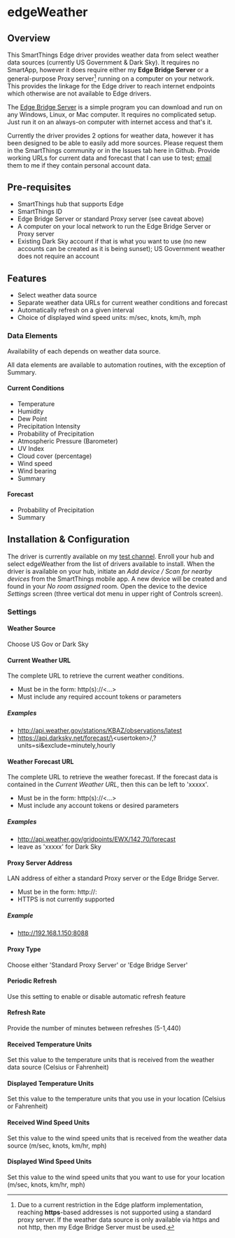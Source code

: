 # edgeWeather
## Overview
This SmartThings Edge driver provides weather data from select weather data sources (currently US Government & Dark Sky).  It requires no SmartApp, however it does require either my **Edge Bridge Server** or a general-purpose Proxy server[^1] running on a computer on your network.  This provides the linkage for the Edge driver to reach internet endpoints which otherwise are not available to Edge drivers.  

[^1]: Due to a current restriction in the Edge platform implementation, reaching **https**-based addresses is not supported using a standard proxy server.  If the weather data source is only available via https and not http, then my Edge Bridge Server must be used.

The [Edge Bridge Server](https://github.com/toddaustin07/edgebridge) is a simple program you can download and run on any Windows, Linux, or Mac computer.  It requires no complicated setup. Just run it on an always-on computer with internet access and that's it.

Currently the driver provides 2 options for weather data, however it has been designed to be able to easily add more sources.  Please request them in the SmartThings community or in the Issues tab here in Github.  Provide working URLs for current data and forecast that I can use to test; [email](mailto:rpi.smartthings@gmail.com) them to me if they contain personal account data.

## Pre-requisites
* SmartThings hub that supports Edge
* SmartThings ID
* Edge Bridge Server or standard Proxy server (see caveat above)
* A computer on your local network to run the Edge Bridge Server or Proxy server
* Existing Dark Sky account if that is what you want to use (no new accounts can be created as it is being sunset); US Government weather does not require an account

## Features

* Select weather data source
* Separate weather data URLs for current weather conditions and forecast
* Automatically refresh on a given interval
* Choice of displayed wind speed units: m/sec, knots, km/h, mph
### Data Elements
Availability of each depends on weather data source.

All data elements are available to automation routines, with the exception of Summary.
#### Current Conditions
* Temperature
* Humidity
* Dew Point
* Precipitation Intensity
* Probability of Precipitation
* Atmospheric Pressure (Barometer)
* UV Index
* Cloud cover (percentage)
* Wind speed
* Wind bearing
* Summary
#### Forecast
* Probability of Precipitation
* Summary
## Installation & Configuration
The driver is currently available on my [test channel](https://bestow-regional.api.smartthings.com/invite/Q1jP7BqnNNlL).  Enroll your hub and select edgeWeather from the list of drivers available to install.
When the driver is available on your hub, initiate an *Add device / Scan for nearby devices* from the SmartThings mobile app.  A new device will be created and found in your *No room assigned* room.  Open the device to the device *Settings* screen (three vertical dot menu in upper right of Controls screen).

### Settings
#### Weather Source
Choose US Gov or Dark Sky
#### Current Weather URL
The complete URL to retrieve the current weather conditions.

* Must be in the form: http(s)://<...>
* Must include any required account tokens or parameters
##### Examples
* http://api.weather.gov/stations/KBAZ/observations/latest
* https://api.darksky.net/forecast/\<usertoken\>/<latitude>,<longitude>?units=si&exclude=minutely,hourly
#### Weather Forecast URL
The complete URL to retrieve the weather forecast.  If the forecast data is contained in the *Current Weather URL*, then this can be left to 'xxxxx'.

* Must be in the form: http(s)://<...>
* Must include any account tokens or desired parameters
##### Examples
* http://api.weather.gov/gridpoints/EWX/142,70/forecast
* leave as 'xxxxx' for Dark Sky

#### Proxy Server Address
LAN address of either a standard Proxy server or the Edge Bridge Server.
* Must be in the form: http://<IP address>:<port number>
* HTTPS is not currently supported
##### Example
* http://192.168.1.150:8088

#### Proxy Type
Choose either 'Standard Proxy Server' or 'Edge Bridge Server'

#### Periodic Refresh
Use this setting to enable or disable automatic refresh feature

#### Refresh Rate
Provide the number of minutes between refreshes (5-1,440)

#### Received Temperature Units
Set this value to the temperature units that is received from the weather data source (Celsius or Fahrenheit)

#### Displayed Temperature Units
Set this value to the temperature units that you use in your location (Celsius or Fahrenheit)

#### Received Wind Speed Units
Set this value to the wind speed units that is received from the weather data source (m/sec, knots, km/hr, mph)

#### Displayed Wind Speed Units
Set this value to the wind speed units that you want to use for your location (m/sec, knots, km/hr, mph)
